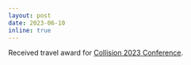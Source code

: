 ```yaml
---
layout: post
date: 2023-06-10
inline: true
---
```


Received travel award for [Collision 2023 Conference](https://collisionconf.com/blog/collision-2023-news-tickets-updates?utm_source=google&utm_medium=cpc&utm_campaign=20321682140&utm_content=154319578761&utm_term=&gclid=CjwKCAjw8symBhAqEiwAaTA__I-Dy79RbjyWEFD2u25u8gG6EBKcJ5qvZEBXqgSiCP4zLU3f4mnMHRoCI-wQAvD_BwE).
